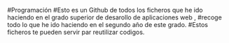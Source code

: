 #Programación 
#Esto es un Github de todos los ficheros que he ido haciendo en el grado superior de desarollo de aplicaciones web ,
#recoge todo lo que he ido haciendo en el segundo año de este grado.
#Estos ficheros te pueden servir par reutilizar codigos.
